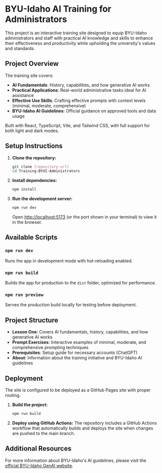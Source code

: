 # BYU-Idaho AI Training for Administrators

This project is an interactive training site designed to equip BYU-Idaho administrators and staff with practical AI knowledge and skills to enhance their effectiveness and productivity while upholding the university's values and standards.

## Project Overview

The training site covers:

- **AI Fundamentals**: History, capabilities, and how generative AI works
- **Practical Applications**: Real-world administrative tasks ideal for AI assistance
- **Effective Use Skills**: Crafting effective prompts with context levels (minimal, moderate, comprehensive)
- **BYU-Idaho AI Guidelines**: Official guidance on approved tools and data usage

Built with React, TypeScript, Vite, and Tailwind CSS, with full support for both light and dark modes.

## Setup Instructions

1. **Clone the repository:**

   ```bash
   git clone [repository-url]
   cd Training-BYUI-Administrators
   ```

2. **Install dependencies:**

   ```bash
   npm install
   ```

3. **Run the development server:**
   ```bash
   npm run dev
   ```
   Open [http://localhost:5173](http://localhost:5173) (or the port shown in your terminal) to view it in the browser.

## Available Scripts

### `npm run dev`

Runs the app in development mode with hot-reloading enabled.

### `npm run build`

Builds the app for production to the `dist` folder, optimized for performance.

### `npm run preview`

Serves the production build locally for testing before deployment.

## Project Structure

- **Lesson One**: Covers AI fundamentals, history, capabilities, and how generative AI works
- **Prompt Exercises**: Interactive examples of minimal, moderate, and comprehensive prompting techniques
- **Prerequisites**: Setup guide for necessary accounts (ChatGPT)
- **About**: Information about the training initiative and BYU-Idaho AI guidelines

## Deployment

The site is configured to be deployed as a GitHub Pages site with proper routing.

1. **Build the project:**

   ```bash
   npm run build
   ```

2. **Deploy using GitHub Actions:**
   The repository includes a GitHub Actions workflow that automatically builds and deploys the site when changes are pushed to the main branch.

## Additional Resources

For more information about BYU-Idaho's AI guidelines, please visit the [official BYU-Idaho GenAI website](https://www.byui.edu/genai/).
